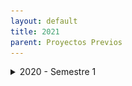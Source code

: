 ```yaml
---
layout: default
title: 2021
parent: Proyectos Previos
---
```


<details>
  <summary>2020 - Semestre 1</summary>

Estas son las entregas correspondientes a la cursada del año 2020, primer semestre.

## Normal Games - "QuilmesPoly":

#### Integrantes

* Lautaro Laghezza
* Gustavo Barreiro
* Lucas Mattera
* Leandro Antúnez

<details>
  <summary>Capturas</summary>
  
  ![](docs/proyectos_previos/imagenes/2021s1-NormalGames-1.png?raw=true)
  ![](docs/proyectos_previos/imagenes/2021s1-NormalGames-2.png?raw=true)
</details>

#### Enlaces
- [Windows x64](https://github.com/IntroPV-UNQ/repositorio-proyectos/releases/download/2021s1/2021s1-NormalGames-QuilmesPoly.exe "QuilmesPoly Windows x64")

## 12 Cactus - "Espi and the Rescue Crusade":

#### Integrantes

* Leandro Di Lorenzo
* Inés Sosa
* Facundo Vigo

<details>
  <summary>Capturas</summary>
  
  ![](docs/proyectos_previos/imagenes/2021s1-12Cactus-1.png?raw=true)
  ![](docs/proyectos_previos/imagenes/2021s1-12Cactus-2.png?raw=true)
</details>

#### Enlaces
- [Windows](https://github.com/12-cactus/espi-and-the-rescue-crusade/releases/tag/final "Espi and the Rescue Crusade Windows")

## Press F - "Cuvikingo":

#### Integrantes

* Federico Ituarte
* Tehuel Torres Baldi
* Lucas Mur

<details>
  <summary>Capturas</summary>
  
  ![](docs/proyectos_previos/imagenes/2021s1-PressF-1.png?raw=true)
  ![](docs/proyectos_previos/imagenes/2021s1-PressF-2.png?raw=true)
</details>

#### Enlaces
- [Windows x64](https://github.com/tehuel/unq-videojuegos-press-f-boss/releases/tag/v1.0 "Cuvikingo Windows x64")

## Compumundohipermegared - "SimCovid":

#### Integrantes

* Jonathan Nicolás Maia
* Juan Cruz Vincenti
* Matias Ezequiel Diaz
* Jonathan Ariel Gutierrez

<details>
  <summary>Capturas</summary>
  
  ![](docs/proyectos_previos/imagenes/2021s1-Compumundohipermegared-1.png?raw=true)
  ![](docs/proyectos_previos/imagenes/2021s1-Compumundohipermegared-2.png?raw=true)
</details>

#### Enlaces
- [Juego en Navegador](https://compumundohipermegaredunq.github.io/SimCovid-21/ "SimCovid HTML")

## Nullpointers - "The Programmator":

#### Integrantes

* Camila Cintioli
* Gabriel Pasquale
* Jimena Rosato 

<details>
  <summary>Capturas</summary>
  
  ![](docs/proyectos_previos/imagenes/2021s1-Nullpointers-1.png?raw=true)
  ![](docs/proyectos_previos/imagenes/2021s1-Nullpointers-3.png?raw=true)
</details>

#### Enlaces
- [Juego en Navegador](https://camilacintioli.github.io/the-progammator/ "The Programmator HTML")

</details>
